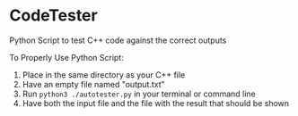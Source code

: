 # CodeTester
Python Script to test C++ code against the correct outputs

To Properly Use Python Script:  
1. Place in the same directory as your C++ file
2. Have an empty file named "output.txt"
3. Run `python3 ./autotester.py` in your terminal or command line
4. Have both the input file and the file with the result that should be shown
